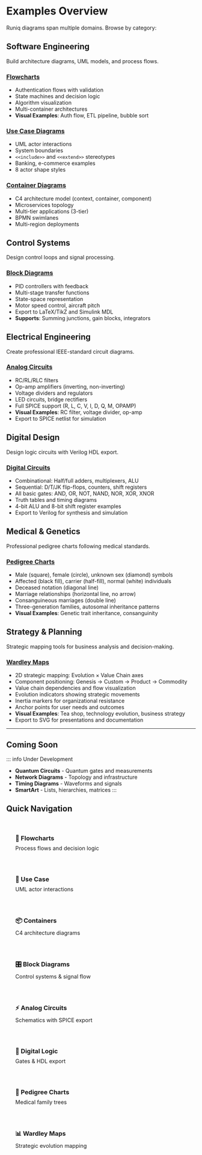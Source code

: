 # Examples Overview

Runiq diagrams span multiple domains. Browse by category:

## Software Engineering

Build architecture diagrams, UML models, and process flows.

### [Flowcharts](/examples/flowcharts)

- Authentication flows with validation
- State machines and decision logic
- Algorithm visualization
- Multi-container architectures
- **Visual Examples**: Auth flow, ETL pipeline, bubble sort

### [Use Case Diagrams](/examples/use-case)

- UML actor interactions
- System boundaries
- `<<include>>` and `<<extend>>` stereotypes
- Banking, e-commerce examples
- 8 actor shape styles

### [Container Diagrams](/examples/containers)

- C4 architecture model (context, container, component)
- Microservices topology
- Multi-tier applications (3-tier)
- BPMN swimlanes
- Multi-region deployments

## Control Systems

Design control loops and signal processing.

### [Block Diagrams](/examples/block-diagrams)

- PID controllers with feedback
- Multi-stage transfer functions
- State-space representation
- Motor speed control, aircraft pitch
- Export to LaTeX/TikZ and Simulink MDL
- **Supports**: Summing junctions, gain blocks, integrators

## Electrical Engineering

Create professional IEEE-standard circuit diagrams.

### [Analog Circuits](/examples/electrical)

- RC/RL/RLC filters
- Op-amp amplifiers (inverting, non-inverting)
- Voltage dividers and regulators
- LED circuits, bridge rectifiers
- Full SPICE support (R, L, C, V, I, D, Q, M, OPAMP)
- **Visual Examples**: RC filter, voltage divider, op-amp
- Export to SPICE netlist for simulation

## Digital Design

Design logic circuits with Verilog HDL export.

### [Digital Circuits](/examples/digital)

- Combinational: Half/full adders, multiplexers, ALU
- Sequential: D/T/JK flip-flops, counters, shift registers
- All basic gates: AND, OR, NOT, NAND, NOR, XOR, XNOR
- Truth tables and timing diagrams
- 4-bit ALU and 8-bit shift register examples
- Export to Verilog for synthesis and simulation

## Medical & Genetics

Professional pedigree charts following medical standards.

### [Pedigree Charts](/examples/pedigree)

- Male (square), female (circle), unknown sex (diamond) symbols
- Affected (black fill), carrier (half-fill), normal (white) individuals
- Deceased notation (diagonal line)
- Marriage relationships (horizontal line, no arrow)
- Consanguineous marriages (double line)
- Three-generation families, autosomal inheritance patterns
- **Visual Examples**: Genetic trait inheritance, consanguinity

## Strategy & Planning

Strategic mapping tools for business analysis and decision-making.

### [Wardley Maps](/examples/wardley-maps)

- 2D strategic mapping: Evolution × Value Chain axes
- Component positioning: Genesis → Custom → Product → Commodity
- Value chain dependencies and flow visualization
- Evolution indicators showing strategic movements
- Inertia markers for organizational resistance
- Anchor points for user needs and outcomes
- **Visual Examples**: Tea shop, technology evolution, business strategy
- Export to SVG for presentations and documentation

---

## Coming Soon

::: info Under Development

- **Quantum Circuits** - Quantum gates and measurements
- **Network Diagrams** - Topology and infrastructure
- **Timing Diagrams** - Waveforms and signals
- **SmartArt** - Lists, hierarchies, matrices
  :::

## Quick Navigation

<div class="example-grid">
  <a href="/examples/flowcharts" class="example-card">
    <h3>🔄 Flowcharts</h3>
    <p>Process flows and decision logic</p>
  </a>
  
  <a href="/examples/use-case" class="example-card">
    <h3>👤 Use Case</h3>
    <p>UML actor interactions</p>
  </a>
  
  <a href="/examples/containers" class="example-card">
    <h3>📦 Containers</h3>
    <p>C4 architecture diagrams</p>
  </a>
  
  <a href="/examples/block-diagrams" class="example-card">
    <h3>🎛️ Block Diagrams</h3>
    <p>Control systems & signal flow</p>
  </a>
  
  <a href="/examples/electrical" class="example-card">
    <h3>⚡ Analog Circuits</h3>
    <p>Schematics with SPICE export</p>
  </a>
  
  <a href="/examples/digital" class="example-card">
    <h3>🔢 Digital Logic</h3>
    <p>Gates & HDL export</p>
  </a>
  
  <a href="/examples/pedigree" class="example-card">
    <h3>🧬 Pedigree Charts</h3>
    <p>Medical family trees</p>
  </a>
  
  <a href="/examples/wardley-maps" class="example-card">
    <h3>📊 Wardley Maps</h3>
    <p>Strategic evolution mapping</p>
  </a>
</div>

<style>
.example-grid {
  display: grid;
  grid-template-columns: repeat(auto-fit, minmax(250px, 1fr));
  gap: 1rem;
  margin-top: 2rem;
}

.example-card {
  border: 1px solid var(--vp-c-divider);
  border-radius: 8px;
  padding: 1.5rem;
  text-decoration: none;
  transition: all 0.2s;
}

.example-card:hover {
  border-color: var(--vp-c-brand);
  box-shadow: 0 4px 12px rgba(0,0,0,0.1);
  transform: translateY(-2px);
}

.example-card h3 {
  margin: 0 0 0.5rem 0;
  color: var(--vp-c-brand);
}

.example-card p {
  margin: 0;
  color: var(--vp-c-text-2);
  font-size: 0.9rem;
}
</style>
